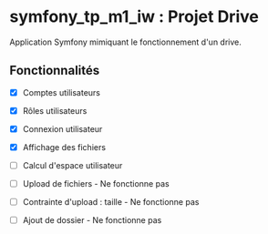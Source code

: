 # symfony_tp_m1_iw : Projet Drive

Application Symfony mimiquant le fonctionnement d'un drive.

## Fonctionnalités

- [x] Comptes utilisateurs
- [x] Rôles utilisateurs
- [x] Connexion utilisateur
- [x] Affichage des fichiers
- [ ] Calcul d'espace utilisateur
- [ ] Upload de fichiers - Ne fonctionne pas
- [ ] Contrainte d'upload : taille - Ne fonctionne pas
- [ ] Ajout de dossier - Ne fonctionne pas



